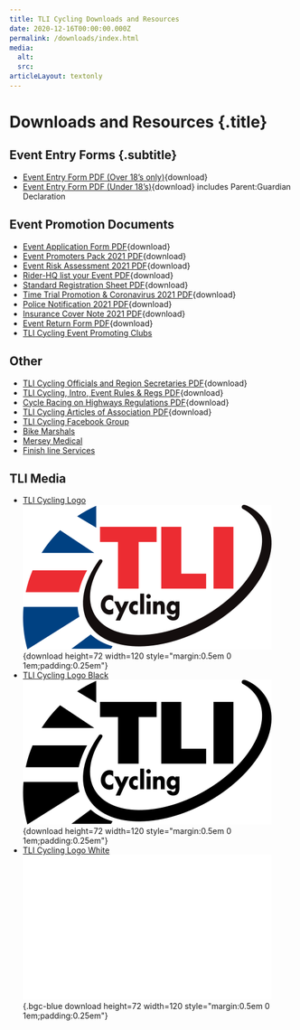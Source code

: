```yaml
---
title: TLI Cycling Downloads and Resources
date: 2020-12-16T00:00:00.000Z
permalink: /downloads/index.html
media:
  alt:
  src:
articleLayout: textonly
---
```


# Downloads and Resources {.title}

## Event Entry Forms {.subtitle}

* [Event Entry Form PDF (Over 18’s only)](/u/TLICycling_Event-Entry-Form-Over-18s-only.pdf){download}
* [Event Entry Form PDF (Under 18’s)](/u/TLICycling_Under-18-Event-Entry-Form-includes-ParentGuardian-Declaration.pdf){download} includes Parent:Guardian Declaration

## Event Promotion Documents

* [Event Application Form PDF](/u/TLICycling_Event-Application-Form-2021.pdf){download}
* [Event Promoters Pack 2021 PDF](/u/TLICycling_Event-Promoters-Pack-2021.pdf){download}
* [Event Risk Assessment 2021 PDF](/u/TLICycling_Risk-Assessment-2021.pdf){download}
* [Rider-HQ list your Event PDF](/u/TLICycling_Rider-HQ-list-a-Event.pdf){download}
* [Standard Registration Sheet PDF](/u/TLICycling_Standard-Registration-Sheet.pdf){download}
* [Time Trial Promotion & Coronavirus 2021 PDF](/u/TLICycling_COVID-TimeTrial-Promotion-Event-Guidance-2020.pdf){download}
* [Police Notification 2021 PDF](/u/TLICycling_Police-Notification-2021.pdf){download}
* [Insurance Cover Note 2021 PDF](/u/TLICycling_2020-TWIMC-Letter-TLI-Cycling.pdf){download}
* [Event Return Form PDF](/u/TLICycling_EventReturnForm-Download-2021.pdf){download}
* [TLI Cycling Event Promoting Clubs](/organising-clubs-teams/)

## Other

* [TLI Cycling Officials and Region Secretaries PDF](/u/TLICycling_Contact-Points-2021.pdf){download}
* [TLI Cycling, Intro, Event Rules & Regs PDF](/u/TLICycling_Event-Rules-Regs-2020.pdf){download}
* [Cycle Racing on Highways Regulations PDF](/u/TLICycling_Cycle-Racing-on-Highways-Regulations.pdf){download}
* [TLI Cycling Articles of Association PDF](/u/TLICycling_Articles-of-Association-2017.pdf){download}
* [TLI Cycling Facebook Group](https://www.facebook.com/groups/tlinwmids)
* [Bike Marshals](https://www.bikemarshals.org/)
* [Mersey Medical](https://www.merseymedical.co.uk/)
* [Finish line Services](/finish-line-services/)

## TLI Media
* [TLI Cycling Logo](/assets/img/tlicycling-logo.svg) ![TLI Cycling Logo](/assets/img/tlicycling-logo.svg){download height=72 width=120 style="margin:0.5em 0 1em;padding:0.25em"}
* [TLI Cycling Logo Black](/assets/img/tlicycling-logo-black.svg) ![TLI Cycling Logo Black](/assets/img/tlicycling-logo-black.svg){download height=72 width=120 style="margin:0.5em 0 1em;padding:0.25em"}
* [TLI Cycling Logo White](/assets/img/tlicycling-logo-white.svg) ![TLI Cycling Logo White](/assets/img/tlicycling-logo-white.svg){.bgc-blue download height=72 width=120 style="margin:0.5em 0 1em;padding:0.25em"}
